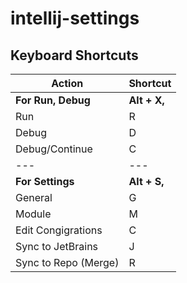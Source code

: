 # intellij-settings

## Keyboard Shortcuts

| Action | Shortcut  |
| --- | --- |
| **For Run, Debug** | **Alt + X,** |
| Run | R |
| Debug | D |
| Debug/Continue  | C |
| --- | --- |
| **For Settings** | **Alt + S,** |
| General | G |
| Module | M |
| Edit Congigrations  | C |
| Sync to JetBrains | J |
| Sync to Repo (Merge) | R |




